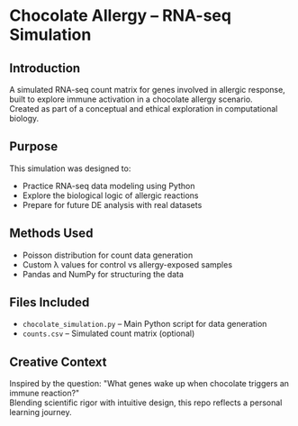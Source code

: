 # Chocolate Allergy – RNA-seq Simulation

## Introduction
A simulated RNA-seq count matrix for genes involved in allergic response, built to explore immune activation in a chocolate allergy scenario.  
Created as part of a conceptual and ethical exploration in computational biology.

## Purpose
This simulation was designed to:
- Practice RNA-seq data modeling using Python
- Explore the biological logic of allergic reactions
- Prepare for future DE analysis with real datasets

## Methods Used
- Poisson distribution for count data generation
- Custom λ values for control vs allergy-exposed samples
- Pandas and NumPy for structuring the data

## Files Included
- `chocolate_simulation.py` – Main Python script for data generation
- `counts.csv` – Simulated count matrix (optional)

## Creative Context
Inspired by the question: "What genes wake up when chocolate triggers an immune reaction?"  
Blending scientific rigor with intuitive design, this repo reflects a personal learning journey.

